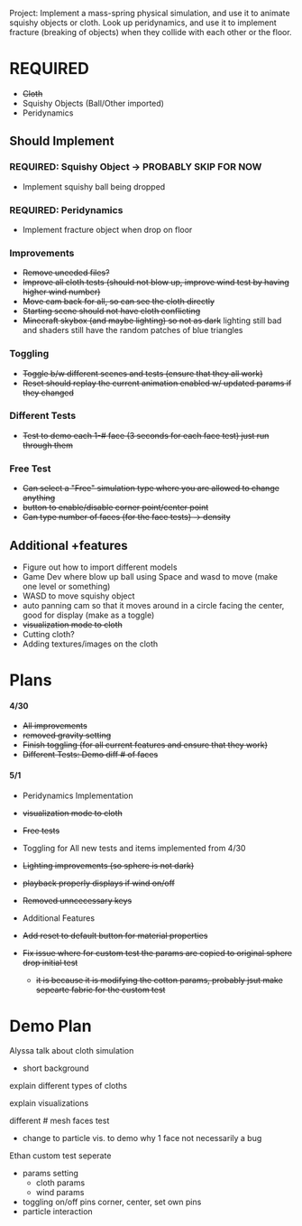 Project: Implement a mass-spring physical simulation, 
and use it to animate squishy objects or cloth. Look up peridynamics, 
and use it to implement fracture (breaking of objects) when they collide 
with each other or the floor.

# REQUIRED
 - ~~Cloth~~ 
 - Squishy Objects (Ball/Other imported)
 - Peridynamics

## Should Implement

### REQUIRED: Squishy Object -> PROBABLY SKIP FOR NOW
 - Implement squishy ball being dropped

### REQUIRED: Peridynamics
 - Implement fracture object when drop on floor

### Improvements
 - ~~Remove uneeded files?~~
 - ~~Improve all cloth tests (should not blow up, improve wind test by having higher wind number)~~
 - ~~Move cam back for all, so can see the cloth directly~~
 - ~~Starting scene should not have cloth conflicting~~
 - ~~Minecraft skybox (and maybe lighting) so not as dark~~ lighting still bad and shaders still have the random patches of blue triangles

### Toggling
 - ~~Toggle b/w different scenes and tests (ensure that they all work)~~
 - ~~Reset should replay the current animation enabled w/ updated params if they changed~~

### Different Tests
 - ~~Test to demo each 1-# face (3 seconds for each face test) just run through them~~

### Free Test
 - ~~Can select a "Free" simulation type where you are allowed to change anything~~
 - ~~button to enable/disable corner point/center point~~
 - ~~Can type number of faces (for the face tests) -> density~~

## Additional +features
 - Figure out how to import different models
 - Game Dev where blow up ball using Space and wasd to move (make one level or something)
 - WASD to move squishy object
 - auto panning cam so that it moves around in a circle facing the center, good for display (make as a toggle)
 - ~~visualization mode to cloth~~
 - Cutting cloth?
 - Adding textures/images on the cloth


# Plans

#### 4/30
 - ~~All improvements~~
 - ~~removed gravity setting~~
 - ~~Finish toggling (for all current features and ensure that they work)~~
 - ~~Different Tests: Demo diff # of faces~~
 

#### 5/1
 - Peridynamics Implementation
 - ~~visualization mode to cloth~~
 - ~~Free tests~~
 - Toggling for All new tests and items implemented from 4/30
 - ~~Lighting improvements (so sphere is not dark)~~
 - ~~playback properly displays if wind on/off~~
 - ~~Removed unncecessary keys~~
 - Additional Features

 - ~~Add reset to default button for material properties~~
 - ~~Fix issue where for custom test the params are copied to original sphere drop initial test~~
    - ~~it is because it is modifying the cotton params, probably jsut make sepearte fabric for the custom test~~


# Demo Plan
Alyssa
talk about cloth simulation
 - short background 

explain different types of cloths

explain visualizations

different # mesh faces test
 - change to particle vis. to demo why 1 face not necessarily a bug

Ethan
custom test seperate
 - params setting
     - cloth params
     - wind params
 - toggling on/off pins corner, center, set own pins
 - particle interaction